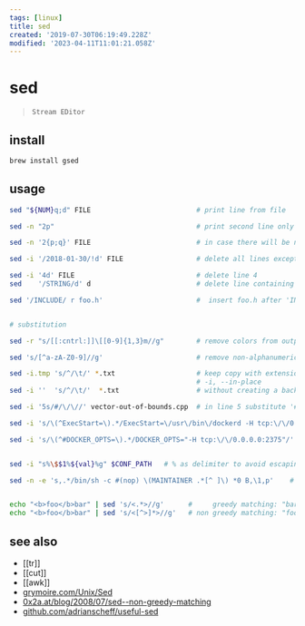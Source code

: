 ```yaml
---
tags: [linux]
title: sed
created: '2019-07-30T06:19:49.228Z'
modified: '2023-04-11T11:01:21.058Z'
---
```


# sed

> `Stream EDitor`

## install

```sh
brew install gsed
```

## usage

```sh
sed "${NUM}q;d" FILE                          # print line from file

sed -n "2p"                                   # print second line only

sed -n '2{p;q}' FILE                          # in case there will be no more line 2 after line 2, spare pointless processing by `q`uiting after `p`rinting

sed -i '/2018-01-30/!d' FILE                  # delete all lines except ones matching pattern

sed -i '4d' FILE                              # delete line 4
sed    '/STRING/d' d                          # delete line containing STRING

sed '/INCLUDE/ r foo.h'                       #  insert foo.h after 'INCLUDE'


# substitution

sed -r "s/[[:cntrl:]]\[[0-9]{1,3}m//g"        # remove colors from output

sed 's/[^a-zA-Z0-9]//g'                       # remove non-alphanumeric characters

sed -i.tmp 's/^/\t/' *.txt                    # keep copy with extension .tmp   .. osx must provide an extension !
                                              # -i, --in-place
sed -i ''  's/^/\t/'  *.txt                   # without creating a backup, you can use

sed -i '5s/#/\/\//' vector-out-of-bounds.cpp  # in line 5 substitute '#' with '//'

sed -i 's/\(^ExecStart=\).*/ExecStart=\/usr\/bin\/dockerd -H tcp:\/\/0.0.0.0:2375/' /lib/systemd/system/docker.service

sed -i 's/\(^#DOCKER_OPTS=\).*/DOCKER_OPTS="-H tcp:\/\/0.0.0.0:2375"/' /etc/default/docker


sed -i "s%\$$1%${val}%g" $CONF_PATH   # % as delimiter to avoid escaping slashes in URLs

sed -n -e 's,.*/bin/sh -c #(nop) \(MAINTAINER .*[^ ]\) *0 B,\1,p'    # , as delimiter


echo "<b>foo</b>bar" | sed 's/<.*>//g'      #     greedy matching: "bar"
echo "<b>foo</b>bar" | sed 's/<[^>]*>//g'   # non greedy matching: "foobar"
```

## see also

- [[tr]]
- [[cut]]
- [[awk]]
- [grymoire.com/Unix/Sed](http://www.grymoire.com/Unix/Sed.html)
- [0x2a.at/blog/2008/07/sed--non-greedy-matching](https://0x2a.at/blog/2008/07/sed--non-greedy-matching/)
- [github.com/adrianscheff/useful-sed](https://github.com/adrianscheff/useful-sed)
